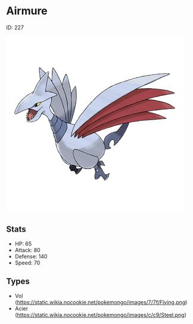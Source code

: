 # Airmure


ID: 227

![](https://raw.githubusercontent.com/PokeAPI/sprites/master/sprites/pokemon/other/official-artwork/227.png "Airmure")

## Stats


 - HP: 65
 - Attack: 80
 - Defense: 140
 - Speed: 70

## Types


 - Vol (https://static.wikia.nocookie.net/pokemongo/images/7/7f/Flying.png)
 - Acier (https://static.wikia.nocookie.net/pokemongo/images/c/c9/Steel.png)
